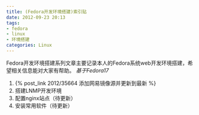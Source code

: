 ```yaml
---
title: (Fedora开发环境搭建)索引贴
date: 2012-09-23 20:13
tags: 
- fedora
- linux
- 环境搭建
categories: Linux
---
```


Fedora开发环境搭建系列文章主要记录本人的Fedora系统web开发环境搭建，希望相关信息能对大家有帮助。
*基于Fedora17*

1. {% post_link 2012/35664 添加网易镜像源并更新到最新 %}
2. 搭建LNMP开发环境
3. 配置nginx站点（待更新）
4. 安装常用软件（待更新）